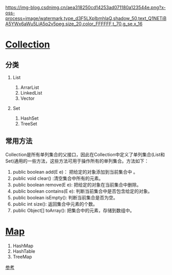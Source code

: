 https://img-blog.csdnimg.cn/aea318250cd14253ad071180a123544e.png?x-oss-process=image/watermark,type_d3F5LXplbmhlaQ,shadow_50,text_Q1NETiBA5YWx6aWu5LiA5p2v5peg,size_20,color_FFFFFF,t_70,g_se,x_16



# [Collection](Collection.md)

## 分类

1. List

   1. ArrarList
   2. LinkedList
   3. Vector 

2. Set

   1. HashSet
   2. TreeSet

## 常用方法

   Collection是所有单列集合的父接口，因此在Collection中定义了单列集合(List和Set)通用的一些方法，这些方法可用于操作所有的单列集合。方法如下：

1. public boolean add(E e)： 把给定的对象添加到当前集合中 。
2.  public void clear() :清空集合中所有的元素。
3. public boolean remove(E e): 把给定的对象在当前集合中删除。
4. public boolean contains(E e): 判断当前集合中是否包含给定的对象。
5. public boolean isEmpty(): 判断当前集合是否为空。
6. public int size(): 返回集合中元素的个数。
7. public Object[] toArray(): 把集合中的元素，存储到数组中。

# [Map](Map.md)

1. HashMap
2. HashTable 
3. TreeMap









[参考](https://blog.csdn.net/qq_35427589/article/details/103721233)

